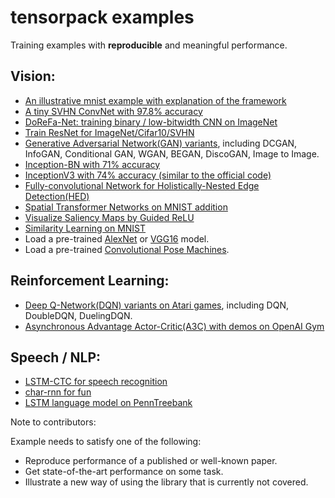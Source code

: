 
# tensorpack examples

Training examples with __reproducible__ and meaningful performance.

## Vision:
+ [An illustrative mnist example with explanation of the framework](mnist-convnet.py)
+ [A tiny SVHN ConvNet with 97.8% accuracy](svhn-digit-convnet.py)
+ [DoReFa-Net: training binary / low-bitwidth CNN on ImageNet](DoReFa-Net)
+ [Train ResNet for ImageNet/Cifar10/SVHN](ResNet)
+ [Generative Adversarial Network(GAN) variants](GAN), including DCGAN, InfoGAN, Conditional GAN, WGAN, BEGAN, DiscoGAN, Image to Image.
+ [Inception-BN with 71% accuracy](Inception/inception-bn.py)
+ [InceptionV3 with 74% accuracy (similar to the official code)](Inception/inceptionv3.py)
+ [Fully-convolutional Network for Holistically-Nested Edge Detection(HED)](HED)
+ [Spatial Transformer Networks on MNIST addition](SpatialTransformer)
+ [Visualize Saliency Maps by Guided ReLU](Saliency)
+ [Similarity Learning on MNIST](SimilarityLearning)
+ Load a pre-trained [AlexNet](load-alexnet.py) or [VGG16](load-vgg16.py) model.
+ Load a pre-trained [Convolutional Pose Machines](ConvolutionalPoseMachines/).

## Reinforcement Learning:
+ [Deep Q-Network(DQN) variants on Atari games](DeepQNetwork), including DQN, DoubleDQN, DuelingDQN.
+ [Asynchronous Advantage Actor-Critic(A3C) with demos on OpenAI Gym](A3C-Gym)

## Speech / NLP:
+ [LSTM-CTC for speech recognition](CTC-TIMIT)
+ [char-rnn for fun](Char-RNN)
+ [LSTM language model on PennTreebank](PennTreebank)


Note to contributors:

Example needs to satisfy one of the following:
+ Reproduce performance of a published or well-known paper.
+ Get state-of-the-art performance on some task.
+ Illustrate a new way of using the library that is currently not covered.
